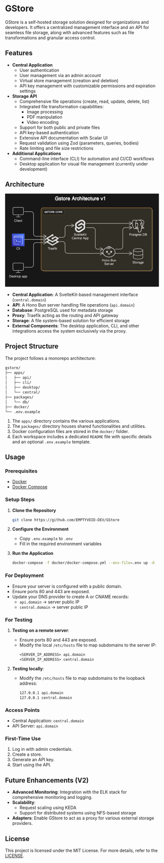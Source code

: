 # GStore

GStore is a self-hosted storage solution designed for organizations and developers. It offers a centralized management interface and an API for seamless file storage, along with advanced features such as file transformations and granular access control.

## Features

- **Central Application**
  - User authentication
  - User management via an admin account
  - Virtual store management (creation and deletion)
  - API key management with customizable permissions and expiration settings
- **Storage API**
  - Comprehensive file operations (create, read, update, delete, list)
  - Integrated file transformation capabilities:
    - Image processing
    - PDF manipulation
    - Video encoding
  - Support for both public and private files
  - API key-based authentication
  - Extensive API documentation with Scalar UI
  - Request validation using Zod (parameters, queries, bodies)
  - Rate limiting and file size restrictions
- **Additional Applications**
  - Command-line interface (CLI) for automation and CI/CD workflows
  - Desktop application for visual file management (currently under development)

## Architecture

![Architecture v1](./assets/architectureV1.png)

- **Central Application**: A SvelteKit-based management interface (`central.domain`)
- **API**: A Hono Bun server handling file operations (`api.domain`)
- **Database**: PostgreSQL used for metadata storage
- **Proxy**: Traefik acting as the routing and API gateway
- **Storage**: A file system-based solution for efficient storage
- **External Components**: The desktop application, CLI, and other integrations access the system exclusively via the proxy.

## Project Structure

The project follows a monorepo architecture:

```
gstore/
├── apps/
│   ├── api/
│   ├── cli/
│   ├── desktop/
│   └── central/
├── packages/
│   └── db/
├── docker/
└── .env.example
```

1. The `apps/` directory contains the various applications.
2. The `packages/` directory houses shared functionalities and utilities.
3. Docker configuration files are stored in the `docker/` folder.
4. Each workspace includes a dedicated `README` file with specific details and an optional `.env.example` template.

## Usage

### Prerequisites

- [Docker](https://docs.docker.com/engine/install/)
- [Docker Compose](https://docs.docker.com/compose/install/)

### Setup Steps

1. **Clone the Repository**

   ```bash
   git clone https://github.com/EMPTYVOID-DEV/GStore
   ```

2. **Configure the Environment**

   - Copy `.env.example` to `.env`
   - Fill in the required environment variables

3. **Run the Application**

   ```bash
   docker-compose -f docker/docker-compose.yml --env-file=.env up -d
   ```

### For Deployment

- Ensure your server is configured with a public domain.
- Ensure ports 80 and 443 are exposed.
- Update your DNS provider to create A or CNAME records:
  - `api.domain` → server public IP
  - `central.domain` → server public IP

### For Testing

1. **Testing on a remote server**:

   - Ensure ports 80 and 443 are exposed.
   - Modify the local `/etc/hosts` file to map subdomains to the server IP:
     ```
     <SERVER_IP_ADDRESS> api.domain
     <SERVER_IP_ADDRESS> central.domain
     ```

2. **Testing locally**:

   - Modify the `/etc/hosts` file to map subdomains to the loopback address:
     ```
     127.0.0.1 api.domain
     127.0.0.1 central.domain
     ```

### Access Points

- Central Application: `central.domain`
- API Server: `api.domain`

### First-Time Use

1. Log in with admin credentials.
2. Create a store.
3. Generate an API key.
4. Start using the API.

## Future Enhancements (V2)

- **Advanced Monitoring**: Integration with the ELK stack for comprehensive monitoring and logging.
- **Scalability**:
  - Request scaling using KEDA
  - Support for distributed systems using NFS-based storage
- **Adapters**: Enable GStore to act as a proxy for various external storage providers.

## License

This project is licensed under the MIT License. For more details, refer to the [LICENSE](https://opensource.org/license/mit).
